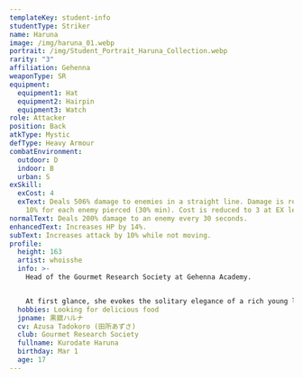 ```yaml
---
templateKey: student-info
studentType: Striker
name: Haruna
image: /img/haruna_01.webp
portrait: /img/Student_Portrait_Haruna_Collection.webp
rarity: "3"
affiliation: Gehenna
weaponType: SR
equipment:
  equipment1: Hat
  equipment2: Hairpin
  equipment3: Watch
role: Attacker
position: Back
atkType: Mystic
defType: Heavy Armour
combatEnvironment:
  outdoor: D
  indoor: B
  urban: S
exSkill:
  exCost: 4
  exText: Deals 506% damage to enemies in a straight line. Damage is reduced by
    10% for each enemy pierced (30% min). Cost is reduced to 3 at EX level 5.
normalText: Deals 200% damage to an enemy every 30 seconds.
enhancedText: Increases HP by 14%.
subText: Increases attack by 10% while not moving.
profile:
  height: 163
  artist: whoisshe
  info: >-
    Head of the Gourmet Research Society at Gehenna Academy.


    At first glance, she evokes the solitary elegance of a rich young lady, but when it comes to food, she is a passionate gourmet who has no discrimination. Despite her appetite, she is a thin eater and does not eat a lot. Her favorite foods are fatty foods such as motsunabe and horumonyaki.
  hobbies: Looking for delicious food
  jpname: 黒舘ハルナ
  cv: Azusa Tadokoro (田所あずさ)
  club: Gourmet Research Society
  fullname: Kurodate Haruna
  birthday: Mar 1
  age: 17
---
```

